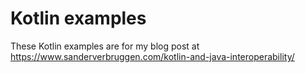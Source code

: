 # Kotlin examples

These Kotlin examples are for my blog post at https://www.sanderverbruggen.com/kotlin-and-java-interoperability/
